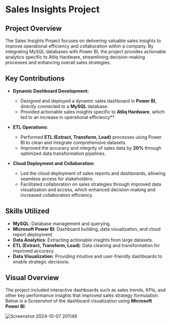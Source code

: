 # Sales Insights Project

## Project Overview
The Sales Insights Project focuses on delivering valuable sales insights to improve operational efficiency and collaboration within a company. By integrating MySQL databases with Power BI, the project provides actionable analytics specific to Atliq Hardware, streamlining decision-making processes and enhancing overall sales strategies.

## Key Contributions
- **Dynamic Dashboard Development:**
    - Designed and deployed a dynamic sales dashboard in **Power BI**, directly connected to a **MySQL** database.
    - Provided actionable sales insights specific to **Atliq Hardware**, which led to an increase in operational efficiency**.
  
- **ETL Operations:**
    - Performed **ETL (Extract, Transform, Load)** processes using Power BI to clean and integrate comprehensive datasets.
    - Improved the accuracy and integrity of sales data by **20%** through optimized data transformation pipelines.
  
- **Cloud Deployment and Collaboration:**
    - Led the cloud deployment of sales reports and dashboards, allowing seamless access for stakeholders.
    - Facilitated collaboration on sales strategies through improved data visualization and access, which enhanced decision-making and increased collaboration efficiency.

## Skills Utilized
- **MySQL**: Database management and querying.
- **Microsoft Power BI**: Dashboard building, data visualization, and cloud report deployment.
- **Data Analytics**: Extracting actionable insights from large datasets.
- **ETL (Extract, Transform, Load)**: Data cleaning and transformation for improved accuracy.
- **Data Visualization**: Providing intuitive and user-friendly dashboards to enable strategic decisions.

## Visual Overview
The project included interactive dashboards such as sales trends, KPIs, and other key performance insights that improved sales strategy formulation. Below is a Screenshot of the dashboard visualization using **Microsoft Power BI**:

![Screenshot 2024-10-07 201148](https://github.com/user-attachments/assets/384952e2-6a42-4a09-b54f-a4019a161be7)
